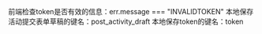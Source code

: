 前端检查token是否有效的信息：err.message === "INVALIDTOKEN"
本地保存活动提交表单草稿的键名：post_activity_draft
本地保存token的键名：token